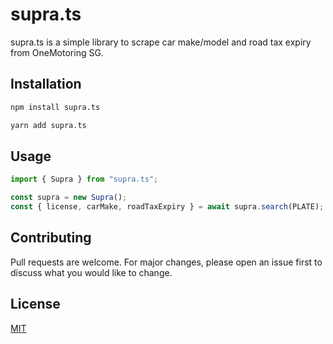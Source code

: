 # supra.ts

supra.ts is a simple library to scrape car make/model and road tax expiry from OneMotoring SG.

## Installation

```bash
npm install supra.ts
```

```bash
yarn add supra.ts
```

## Usage

```typescript
import { Supra } from "supra.ts";

const supra = new Supra();
const { license, carMake, roadTaxExpiry } = await supra.search(PLATE);

```

## Contributing

Pull requests are welcome. For major changes, please open an issue first
to discuss what you would like to change.

## License

[MIT](https://choosealicense.com/licenses/mit/)
